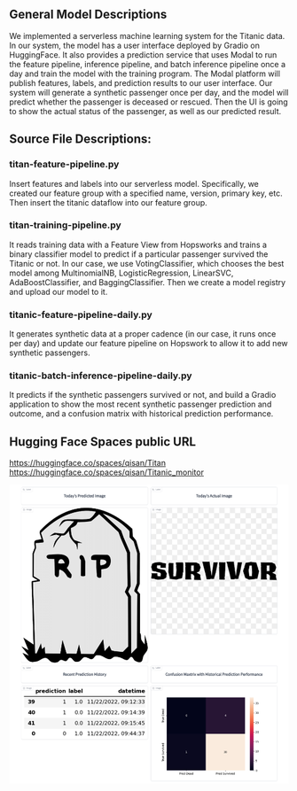 ## General Model Descriptions

We implemented a serverless machine learning system for the Titanic data. In our system,  the model has a user interface deployed by Gradio on HuggingFace. It also provides a prediction service that uses Modal to run the feature pipeline, inference pipeline, and batch inference pipeline once a day and train the model with the training program. The Modal platform will publish features, labels, and prediction results to our user interface. Our system will generate a synthetic passenger once per day, and the model will predict whether the passenger is deceased or rescued. Then the UI is going to show the actual status of the passenger, as well as our predicted result.  
 
 

## Source File Descriptions:

### titan-feature-pipeline.py
Insert features and labels into our serverless model. Specifically, we created our feature group with a specified name, version, primary key, etc. Then insert the titanic dataflow into our feature group.

### titan-training-pipeline.py
It reads training data with a Feature View from Hopsworks and trains a binary classifier model to predict if a particular passenger survived the Titanic or not. In our case, we use VotingClassifier, which chooses the best model among MultinomialNB, LogisticRegression, LinearSVC, AdaBoostClassifier,  and BaggingClassifier. Then we create a model registry and upload our model to it. 


### titanic-feature-pipeline-daily.py
It generates synthetic data at a proper cadence (in our case, it runs once per day) and update our feature pipeline on Hopswork to allow it to add new synthetic passengers.

### titanic-batch-inference-pipeline-daily.py
It predicts if the synthetic passengers survived or not, and build a Gradio application to show the most recent synthetic passenger prediction and
outcome, and a confusion matrix with historical prediction performance.

## Hugging Face Spaces public URL

https://huggingface.co/spaces/qisan/Titan
https://huggingface.co/spaces/qisan/Titanic_monitor


![Alt text](https://github.com/Chaouo/Titanic_serverless_ML/blob/main/image/WechatIMG287.png)
